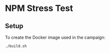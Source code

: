 # NPM Stress Test

## Setup

To create the Docker image used in the campaign:

```sh
./build.sh
```
